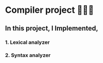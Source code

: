 # Compiler project 👩🏻‍💻

## In this project, I Implemented,

### 1. Lexical analyzer

### 2. Syntax analyzer
